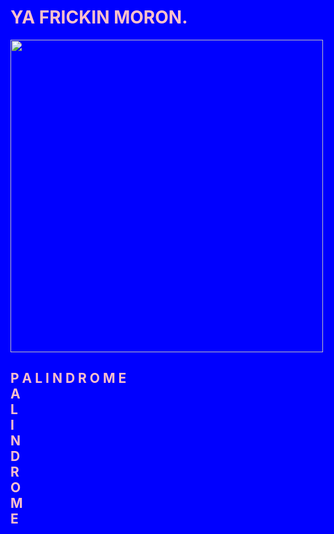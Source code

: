 <html>
<head>
<style>
html
{color: pink;
background-color: blue;
}
</style>
<title>BEAAAAAAAAAAAAAAANS</title>
</head>
<body>
<h1>YA FRICKIN MORON.</h1>
<img src="https://i.imgur.com/1lQuvya.png" width="500" height="500">
<h2>
P A L I N D R O M E
<br /> A
<br /> L
<br /> I
<br /> N
<br /> D
<br /> R
<br /> O
<br /> M
<br /> E
</h2>
</body>
</html>
